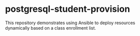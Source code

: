 # postgresql-student-provision
This repository demonstrates using Ansible to deploy resources dynamically based on a class enrollment list.
